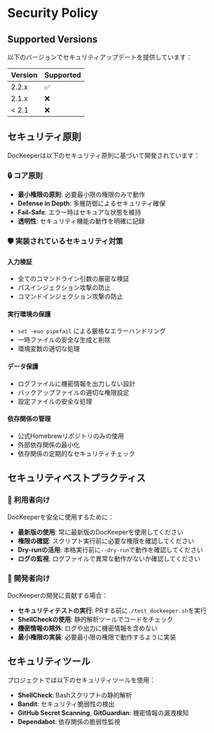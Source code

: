 # Security Policy

## Supported Versions

以下のバージョンでセキュリティアップデートを提供しています：

| Version | Supported          |
| ------- | ------------------ |
| 2.2.x   | :white_check_mark: |
| 2.1.x   | :x:                |
| < 2.1   | :x:                |

## セキュリティ原則

DocKeeperは以下のセキュリティ原則に基づいて開発されています：

### 🔒 コア原則
- **最小権限の原則**: 必要最小限の権限のみで動作
- **Defense in Depth**: 多層防御によるセキュリティ確保
- **Fail-Safe**: エラー時はセキュアな状態を維持
- **透明性**: セキュリティ機能の動作を明確に記録

### 🛡️ 実装されているセキュリティ対策

#### 入力検証
- 全てのコマンドライン引数の厳密な検証
- パスインジェクション攻撃の防止
- コマンドインジェクション攻撃の防止

#### 実行環境の保護
- `set -euo pipefail` による厳格なエラーハンドリング
- 一時ファイルの安全な生成と削除
- 環境変数の適切な処理

#### データ保護
- ログファイルに機密情報を出力しない設計
- バックアップファイルの適切な権限設定
- 設定ファイルの安全な処理

#### 依存関係の管理
- 公式Homebrewリポジトリのみの使用
- 外部依存関係の最小化
- 依存関係の定期的なセキュリティチェック


## セキュリティベストプラクティス

### 👥 利用者向け

DocKeeperを安全に使用するために：

- **最新版の使用**: 常に最新版のDocKeeperを使用してください
- **権限の確認**: スクリプト実行前に必要な権限を確認してください
- **Dry-runの活用**: 本格実行前に`--dry-run`で動作を確認してください
- **ログの監視**: ログファイルで異常な動作がないか確認してください

### 🔧 開発者向け

DocKeeperの開発に貢献する場合：

- **セキュリティテストの実行**: PRする前に`./test_dockeeper.sh`を実行
- **ShellCheckの使用**: 静的解析ツールでコードをチェック
- **機密情報の除外**: ログや出力に機密情報を含めない
- **最小権限の実装**: 必要最小限の権限で動作するように実装

## セキュリティツール

プロジェクトでは以下のセキュリティツールを使用：

- **ShellCheck**: Bashスクリプトの静的解析
- **Bandit**: セキュリティ脆弱性の検出
- **GitHub Secret Scanning**, **GitGuardian**: 機密情報の漏洩検知
- **Dependabot**: 依存関係の脆弱性監視
